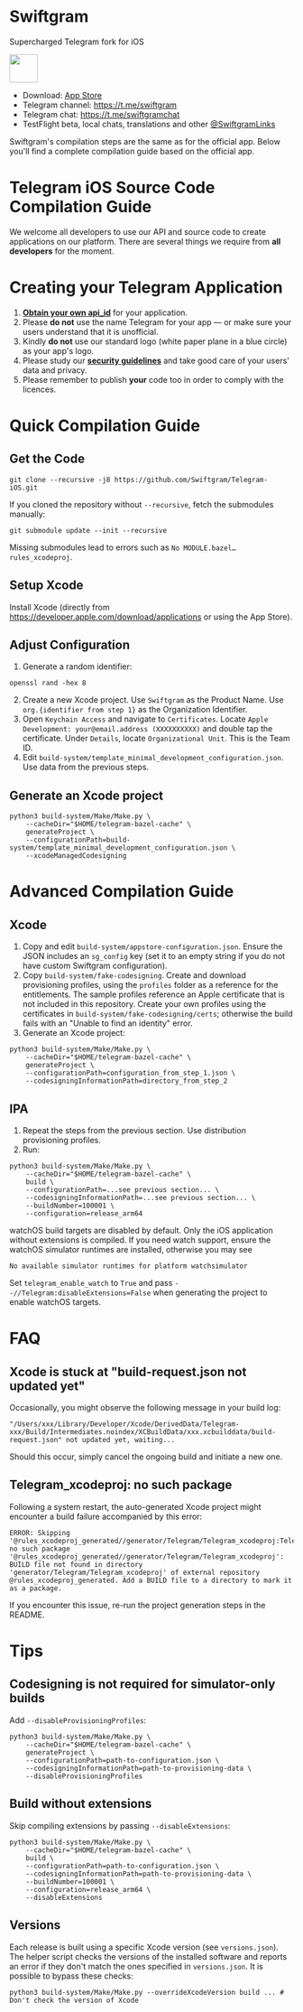 # Swiftgram

Supercharged Telegram fork for iOS

[<img src="https://developer.apple.com/assets/elements/badges/download-on-the-app-store.svg" height="50">](https://apps.apple.com/app/apple-store/id6471879502?pt=126511626&ct=gh&mt=8)

- Download: [App Store](https://apps.apple.com/app/apple-store/id6471879502?pt=126511626&ct=gh&mt=8)
- Telegram channel: https://t.me/swiftgram
- Telegram chat: https://t.me/swiftgramchat
- TestFlight beta, local chats, translations and other [@SwiftgramLinks](https://t.me/s/SwiftgramLinks)

Swiftgram's compilation steps are the same as for the official app. Below you'll find a complete compilation guide based on the official app.

# Telegram iOS Source Code Compilation Guide

We welcome all developers to use our API and source code to create applications on our platform.
There are several things we require from **all developers** for the moment.

# Creating your Telegram Application

1. [**Obtain your own api_id**](https://core.telegram.org/api/obtaining_api_id) for your application.
2. Please **do not** use the name Telegram for your app — or make sure your users understand that it is unofficial.
3. Kindly **do not** use our standard logo (white paper plane in a blue circle) as your app's logo.
3. Please study our [**security guidelines**](https://core.telegram.org/mtproto/security_guidelines) and take good care of your users' data and privacy.
4. Please remember to publish **your** code too in order to comply with the licences.

# Quick Compilation Guide

## Get the Code

```
git clone --recursive -j8 https://github.com/Swiftgram/Telegram-iOS.git
```

If you cloned the repository without `--recursive`, fetch the submodules manually:

```
git submodule update --init --recursive
```

Missing submodules lead to errors such as `No MODULE.bazel… rules_xcodeproj`.

## Setup Xcode

Install Xcode (directly from https://developer.apple.com/download/applications or using the App Store).

## Adjust Configuration

1. Generate a random identifier:
```
openssl rand -hex 8
```
2. Create a new Xcode project. Use `Swiftgram` as the Product Name. Use `org.{identifier from step 1}` as the Organization Identifier.
3. Open `Keychain Access` and navigate to `Certificates`. Locate `Apple Development: your@email.address (XXXXXXXXXX)` and double tap the certificate. Under `Details`, locate `Organizational Unit`. This is the Team ID.
4. Edit `build-system/template_minimal_development_configuration.json`. Use data from the previous steps.

## Generate an Xcode project

```
python3 build-system/Make/Make.py \
    --cacheDir="$HOME/telegram-bazel-cache" \
    generateProject \
    --configurationPath=build-system/template_minimal_development_configuration.json \
    --xcodeManagedCodesigning
```

# Advanced Compilation Guide

## Xcode

1. Copy and edit `build-system/appstore-configuration.json`. Ensure the JSON includes an `sg_config` key (set it to an empty string if you do not have custom Swiftgram configuration).
2. Copy `build-system/fake-codesigning`. Create and download provisioning profiles, using the `profiles` folder as a reference for the entitlements. The sample profiles reference an Apple certificate that is not included in this repository. Create your own profiles using the certificates in `build-system/fake-codesigning/certs`; otherwise the build fails with an "Unable to find an identity" error.
3. Generate an Xcode project:
```
python3 build-system/Make/Make.py \
    --cacheDir="$HOME/telegram-bazel-cache" \
    generateProject \
    --configurationPath=configuration_from_step_1.json \
    --codesigningInformationPath=directory_from_step_2
```

## IPA

1. Repeat the steps from the previous section. Use distribution provisioning profiles.
2. Run:
```
python3 build-system/Make/Make.py \
    --cacheDir="$HOME/telegram-bazel-cache" \
    build \
    --configurationPath=...see previous section... \
    --codesigningInformationPath=...see previous section... \
    --buildNumber=100001 \
    --configuration=release_arm64
```

watchOS build targets are disabled by default. Only the iOS application
without extensions is compiled. If you need watch support, ensure the
watchOS simulator runtimes are installed, otherwise you may see

```
No available simulator runtimes for platform watchsimulator
```

Set `telegram_enable_watch` to `True` and pass `--//Telegram:disableExtensions=False`
when generating the project to enable watchOS targets.

# FAQ

## Xcode is stuck at "build-request.json not updated yet"

Occasionally, you might observe the following message in your build log:
```
"/Users/xxx/Library/Developer/Xcode/DerivedData/Telegram-xxx/Build/Intermediates.noindex/XCBuildData/xxx.xcbuilddata/build-request.json" not updated yet, waiting...
```

Should this occur, simply cancel the ongoing build and initiate a new one.

## Telegram_xcodeproj: no such package 

Following a system restart, the auto-generated Xcode project might encounter a build failure accompanied by this error:
```
ERROR: Skipping '@rules_xcodeproj_generated//generator/Telegram/Telegram_xcodeproj:Telegram_xcodeproj': no such package '@rules_xcodeproj_generated//generator/Telegram/Telegram_xcodeproj': BUILD file not found in directory 'generator/Telegram/Telegram_xcodeproj' of external repository @rules_xcodeproj_generated. Add a BUILD file to a directory to mark it as a package.
```

If you encounter this issue, re-run the project generation steps in the README.


# Tips

## Codesigning is not required for simulator-only builds

Add `--disableProvisioningProfiles`:
```
python3 build-system/Make/Make.py \
    --cacheDir="$HOME/telegram-bazel-cache" \
    generateProject \
    --configurationPath=path-to-configuration.json \
    --codesigningInformationPath=path-to-provisioning-data \
    --disableProvisioningProfiles
```

## Build without extensions

Skip compiling extensions by passing `--disableExtensions`:
```
python3 build-system/Make/Make.py \
    --cacheDir="$HOME/telegram-bazel-cache" \
    build \
    --configurationPath=path-to-configuration.json \
    --codesigningInformationPath=path-to-provisioning-data \
    --buildNumber=100001 \
    --configuration=release_arm64 \
    --disableExtensions
```

## Versions

Each release is built using a specific Xcode version (see `versions.json`). The helper script checks the versions of the installed software and reports an error if they don't match the ones specified in `versions.json`. It is possible to bypass these checks:

```
python3 build-system/Make/Make.py --overrideXcodeVersion build ... # Don't check the version of Xcode
```
